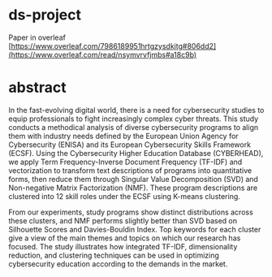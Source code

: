 # ds-project

Paper in overleaf
[https://www.overleaf.com/7986189951hrtgzysdkjtg#806dd2](https://www.overleaf.com/read/nsymvrvfjmbs#a18c9b)

# abstract

In the fast-evolving digital world, there is a need for cybersecurity studies to equip professionals to fight increasingly complex cyber threats. This study conducts a methodical analysis of diverse cybersecurity programs to align them with industry needs defined by the European Union Agency for Cybersecurity (ENISA) and its European Cybersecurity Skills Framework (ECSF). Using the Cybersecurity Higher Education Database (CYBERHEAD), we apply Term Frequency-Inverse Document Frequency (TF-IDF) and vectorization to transform text descriptions of programs into quantitative forms, then reduce them through Singular Value Decomposition (SVD) and Non-negative Matrix Factorization (NMF). These program descriptions are clustered into 12 skill roles under the ECSF using K-means clustering.

From our experiments, study programs show distinct distributions across these clusters, and NMF performs slightly better than SVD based on Silhouette Scores and Davies-Bouldin Index. Top keywords for each cluster give a view of the main themes and topics on which our research has focused. The study illustrates how integrated TF-IDF, dimensionality reduction, and clustering techniques can be used in optimizing cybersecurity education according to the demands in the market.
